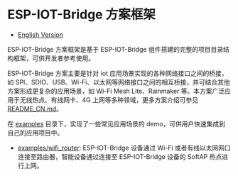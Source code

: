 # ESP-IOT-Bridge 方案框架

- [English Version](README.md)

ESP-IOT-Bridge 方案框架是基于 ESP-IOT-Bridge 组件搭建的完整的项目目录结构框架，可供开发者参考使用。

ESP-IOT-Bridge 方案主要是针对 iot 应用场景实现的各种网络接口之间的桥接，如 SPI、SDIO、USB、Wi-Fi、以太网等网络接口之间的相互桥接，并可结合其他方案形成更复杂的应用场景，如 Wi-Fi Mesh Lite、Rainmaker 等。本方案广泛应用于无线热点、有线网卡、4G 上网等多种领域，更多方案介绍可参见 [README_CN.md](components/iot_bridge/README_CN.md)。

在 [examples](examples) 目录下，实现了一些常见应用场景的 demo，可供用户快速集成到自己的应用项目中。

- [examples/wifi_router](examples/wifi_router): ESP-IOT-Bridge 设备通过 Wi-Fi 或者有线以太网网口连接至路由器，智能设备通过连接至 ESP-IOT-Bridge 设备的 SoftAP 热点进行上网。